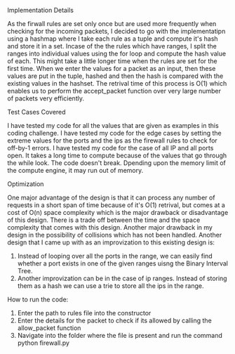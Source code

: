 Implementation Details

As the firwall rules are set only once but are used more frequently when checking for the incoming packets, I decided to go with the implementatipn using a hashmap where I take each rule as a tuple and compute it's hash and store it in a set. Incase of the the rules which have ranges, I split the ranges into individual values using the for loop and compute the hash value of each. This might take a little longer time when the rules are set for the first time. When we enter the values for a packet as an input, then these values are put in the tuple, hashed and then the hash is compared with the existing values in the hashset. The retrival time of this process is O(1) which enables us to perform the accept_packet function over very large number of packets very efficiently.

Test Cases Covered

I have tested my code for all the values that are given as examples in this coding challenge.
I have tested my code for the edge cases by setting the extreme values for the ports and the ips as the firewall rules to check for off-by-1 errors.
I have tested my code for the case of all IP and all ports open. It takes a long time to compute because of the values that go through the while look. The code doesn't break. Dpending upon the memory limit of the compute engine, it may run out of memory.

Optimization

One major advantage of the design is that it can process any number of requests in a short span of time because of it's O(1) retrival, but comes at a cost of O(n) space complexity which is the major drawback or disadvantage of this design. There is a trade off between the time and the space complexity that comes with this design. Another major drawback in my design in the possibility of collisions which has not been handled.
Another design that I came up with as an improvization to this existing design is:
1) Instead of looping over all the ports in the range, we can easily find whether a port exists in one of the given ranges uisng the Binary Interval Tree.
2) Another improvization can be in the case of ip ranges. Instead of storing them as a hash we can use a trie to store all the ips in the range.

How to run the code:
1) Enter the path to rules file into the constructor
2) Enter the details for the packet to check if its allowed by calling the allow_packet function
3) Navigate into the folder where the file is present and run the command
    python firewall.py